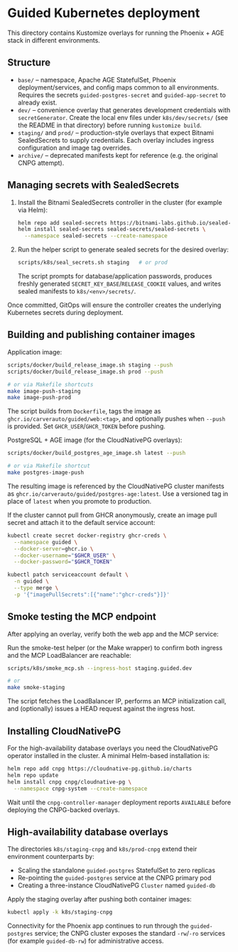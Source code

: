 # Guided Kubernetes deployment

This directory contains Kustomize overlays for running the Phoenix + AGE stack
in different environments.

## Structure

- `base/` – namespace, Apache AGE StatefulSet, Phoenix deployment/services, and
  config maps common to all environments. Requires the secrets
  `guided-postgres-secret` and `guided-app-secret` to already exist.
- `dev/` – convenience overlay that generates development credentials with
  `secretGenerator`. Create the local env files under `k8s/dev/secrets/`
  (see the README in that directory) before running `kustomize build`.
- `staging/` and `prod/` – production-style overlays that expect Bitnami
  SealedSecrets to supply credentials. Each overlay includes ingress
  configuration and image tag overrides.
- `archive/` – deprecated manifests kept for reference (e.g. the original
  CNPG attempt).

## Managing secrets with SealedSecrets

1. Install the Bitnami SealedSecrets controller in the cluster (for example via
   Helm):

   ```bash
   helm repo add sealed-secrets https://bitnami-labs.github.io/sealed-secrets
   helm install sealed-secrets sealed-secrets/sealed-secrets \
     --namespace sealed-secrets --create-namespace
   ```

2. Run the helper script to generate sealed secrets for the desired overlay:

   ```bash
   scripts/k8s/seal_secrets.sh staging   # or prod
   ```

   The script prompts for database/application passwords, produces freshly
   generated `SECRET_KEY_BASE`/`RELEASE_COOKIE` values, and writes sealed
   manifests to `k8s/<env>/secrets/`.

Once committed, GitOps will ensure the controller creates the underlying
Kubernetes secrets during deployment.

## Building and publishing container images

Application image:

```bash
scripts/docker/build_release_image.sh staging --push
scripts/docker/build_release_image.sh prod --push

# or via Makefile shortcuts
make image-push-staging
make image-push-prod
```

The script builds from `Dockerfile`, tags the image as
`ghcr.io/carverauto/guided/web:<tag>`, and optionally pushes when `--push` is
provided. Set `GHCR_USER`/`GHCR_TOKEN` before pushing.

PostgreSQL + AGE image (for the CloudNativePG overlays):

```bash
scripts/docker/build_postgres_age_image.sh latest --push

# or via Makefile shortcut
make postgres-image-push
```

The resulting image is referenced by the CloudNativePG cluster manifests as
`ghcr.io/carverauto/guided/postgres-age:latest`. Use a versioned tag in place
of `latest` when you promote to production.

If the cluster cannot pull from GHCR anonymously, create an image pull secret
and attach it to the default service account:

```bash
kubectl create secret docker-registry ghcr-creds \
  --namespace guided \
  --docker-server=ghcr.io \
  --docker-username="$GHCR_USER" \
  --docker-password="$GHCR_TOKEN"

kubectl patch serviceaccount default \
  -n guided \
  --type merge \
  -p '{"imagePullSecrets":[{"name":"ghcr-creds"}]}'
```

## Smoke testing the MCP endpoint

After applying an overlay, verify both the web app and the MCP service:

Run the smoke-test helper (or the Make wrapper) to confirm both ingress and the MCP
LoadBalancer are reachable:

```bash
scripts/k8s/smoke_mcp.sh --ingress-host staging.guided.dev

# or
make smoke-staging
```

The script fetches the LoadBalancer IP, performs an MCP initialization call,
and (optionally) issues a HEAD request against the ingress host.

## Installing CloudNativePG

For the high-availability database overlays you need the CloudNativePG
operator installed in the cluster. A minimal Helm-based installation is:

```bash
helm repo add cnpg https://cloudnative-pg.github.io/charts
helm repo update
helm install cnpg cnpg/cloudnative-pg \
  --namespace cnpg-system --create-namespace
```

Wait until the `cnpg-controller-manager` deployment reports `AVAILABLE` before
deploying the CNPG-backed overlays.

## High-availability database overlays

The directories `k8s/staging-cnpg` and `k8s/prod-cnpg` extend their
environment counterparts by:

- Scaling the standalone `guided-postgres` StatefulSet to zero replicas
- Re-pointing the `guided-postgres` service at the CNPG primary pod
- Creating a three-instance CloudNativePG `Cluster` named `guided-db`

Apply the staging overlay after pushing both container images:

```bash
kubectl apply -k k8s/staging-cnpg
```

Connectivity for the Phoenix app continues to run through the
`guided-postgres` service; the CNPG cluster exposes the standard `-rw`/`-ro`
services (for example `guided-db-rw`) for administrative access.

